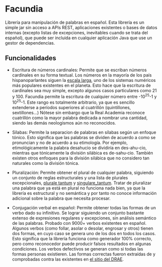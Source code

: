 # Facundia
Librería para manipulación de palabras en español. Esta librería es un simple jar sin acceso a APIs REST, aplicaciones existentes o bases de datos internas (excepto listas de excepciones, inevitables cuando se trata del español), que puede ser incluida en cualquier aplicación Java que use un gestor de dependencias.

## Funcionalidades

- Escritura de números cardinales: Permite que se escriban números cardinales en su forma textual. Los números en la mayoría de los país hispanoparlantes siguen la [escala larga](https://es.wikipedia.org/wiki/Escalas_num%C3%A9ricas_larga_y_corta#Escala_num.C3.A9rica_larga), uno de los sistemas numéricos más populares existentes en el planeta. Esto hace que la escritura de cardinales sea muy simple, excepto algunos casos particulares como 21 y 100. Facundia permite la escritura de cualquier número entre -10<sup>25</sup>-1 y 10<sup>25</sup>-1. Este rango es totalmente arbitrario, ya que es sencillo extenderse a períodos superiores al cuatrillón (quintillones, sextillones...) Nótese sin embargo que la Real Academia reconoce cuatrillón como la mayor palabra dedicada a nombrar una cantidad, siendo las demás neologismos aún no reconocidos.

- Sílabas: Permite la separacion de palabras en sílabas según un enfoque tónico. Esto significa que las palabras se dividen de acuerdo a como se pronuncian y no de acuerdo a su etimología. Por ejemplo, etimológicamente la palabra desahucio se dividiría en des-ahu-cio, mientras que tónicamente la división silábica es de-sahu-cio. También existen otros enfoques para la división silábica que no considero tan naturales como la división tónica.

- Pluralización: Permite obtener el plural de cualquier palabra, siguiendo un conjunto de reglas estructurales y una lista de plurales excepcionales, [plurale tantum](https://es.wikipedia.org/wiki/Plurale_tantum) y [singulare_tantum](https://es.wikipedia.org/wiki/Singulare_tantum). Tratar de pluralizar una palabra que ya está en plural no funciona nada bien, ya que la librería es estructural y no semántica y por tanto no conoce información adicional sobre la palabra que necesita procesar. 

- Conjugación verbal en español: Permite obtener todas las formas de un verbo dado su infinitivo. Se lograr siguiendo un conjunto bastante extenso de expresiones regulares y excepciones, sin análisis semántico de las palabras. Probado con 9000+ verbos existentes en español. Algunos verbos (como follar, asolar o desolar, engrosar y otros) tienen dos formas, en cuyo caso se genera uno de los dos en todos los casos. Esto significa que la librería funciona como generador 100% correcto, pero como reconocedor puede producir falsos resultados en algunas condiciones. Los verbos defectivos se generan como si todas las formas personas existieren. Las formas correctas fueron extraídas de y comprobadas contra las existentes en [el sitio del DRAE](dle.rae.es).

